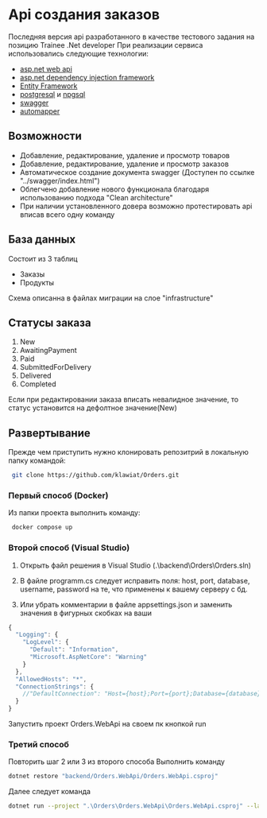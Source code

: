 # Api создания заказов

Последняя версия api разработанного в качестве тестового задания на позицию Trainee .Net developer
При реализации сервиса использовались следующие технологии:
- [asp.net web api](https://learn.microsoft.com/en-gb/aspnet/core/fundamentals/apis?view=aspnetcore-7.0)
- [asp.net dependency injection framework](https://learn.microsoft.com/en-gb/aspnet/core/fundamentals/dependency-injection?view=aspnetcore-7.0)
- [Entity Framework](https://learn.microsoft.com/en-gb/aspnet/core/data/entity-framework-6?view=aspnetcore-7.0)
- [postgresql](https://www.postgresql.org/) и [npgsql](https://www.npgsql.org/)
- [swagger](https://swagger.io/)
- [automapper](https://automapper.org/)

## Возможности

- Добавление, редактирование, удаление и просмотр товаров
- Добавление, редактирование, удаление и просмотр заказов
- Автоматическое создание документа swagger (Доступен по ссылке "../swagger/index.html")
- Облегчено добавление нового функционала благодаря использованию подхода "Clean architecture"
- При наличии установленного довера возможно протестировать api вписав всего одну команду

## База данных
 Состоит из 3 таблиц
- Заказы
- Продукты

Схема описанна в файлах миграции на слое "infrastructure"
## Статусы заказа
1. New
2. AwaitingPayment
3. Paid
4. SubmittedForDelivery
5. Delivered
6. Completed

Если при редактировании заказа вписать невалидное значение, то статус установится на дефолтное значение(New)
## Развертывание
Прежде чем приступить нужно клонировать репозитрий в локальную папку командой:
```sh
 git clone https://github.com/klawiat/Orders.git
```
### Первый способ (Docker)
Из папки проекта выполнить команду:
```sh
 docker compose up
```
### Второй способ (Visual Studio)
1. Открыть файл решения в Visual Studio (.\backend\Orders\Orders.sln)

2. В файле programm.cs следует исправить поля: host, port, database, username, password на те, что применены к вашему серверу с бд.

3. Или убрать комментарии в файле appsettings.json и заменить значения в фигурных скобках на ваши
```js
{
  "Logging": {
    "LogLevel": {
      "Default": "Information",
      "Microsoft.AspNetCore": "Warning"
    }
  },
  "AllowedHosts": "*",
  "ConnectionStrings": {
    //"DefaultConnection": "Host={host};Port={port};Database={database};Username={username};Password={password};"
  }
}
```
Запустить проект Orders.WebApi на своем пк кнопкой run
### Третий способ
Повторить шаг 2 или 3 из второго способа
Выполнить команду 
```sh
dotnet restore "backend/Orders.WebApi/Orders.WebApi.csproj"
```
Далее следует команда
```sh
dotnet run --project ".\Orders\Orders.WebApi\Orders.WebApi.csproj" --launch-profile "Orders.WebApi"
``` 
